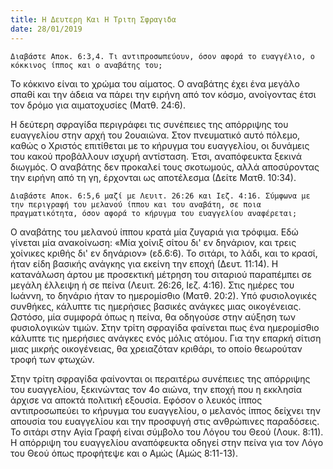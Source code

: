 ```yaml
---
title: Η Δευτερη Και Η Τριτη Σφραγιδα
date: 28/01/2019
---
```


`Διαβάστε Αποκ. 6:3,4. Τι αντιπροσωπεύουν, όσον αφορά το ευαγγέλιο, ο κόκκινος ίππος και ο αναβάτης του;`

Το κόκκινο είναι το χρώμα του αίματος. Ο αναβάτης έχει ένα μεγάλο σπαθί και την άδεια να πάρει την ειρήνη από τον κόσμο, ανοίγοντας έτσι τον δρόμο για αιματοχυσίες (Ματθ. 24:6).

Η δεύτερη σφραγίδα περιγράφει τις συνέπειες της απόρριψης του ευαγγελίου στην αρχή του 2ουαιώνα. Στον πνευματικό αυτό πόλεμο, καθώς ο Χριστός επιτίθεται με το κήρυγμα του ευαγγελίου, οι δυνάμεις του κακού προβάλλουν ισχυρή αντίσταση. Έτσι, αναπόφευκτα ξεκινά διωγμός. Ο αναβάτης δεν προκαλεί τους σκοτωμούς, αλλά αποσύροντας την ειρήνη από τη γη, έρχονται ως αποτέλεσμα (Δείτε Ματθ. 10:34).

`Διαβάστε Αποκ. 6:5,6 μαζί με Λευιτ. 26:26 και Ιεζ. 4:16. Σύμφωνα με την περιγραφή του μελανού ίππου και του αναβάτη, σε ποια πραγματικότητα, όσον αφορά το κήρυγμα του ευαγγελίου αναφέρεται;`

Ο αναβάτης του μελανού ίππου κρατά μία ζυγαριά για τρόφιμα. Εδώ γίνεται μία ανακοίνωση: «Μία χοίνιξ σίτου δι' εν δηνάριον, και τρεις χοίνικες κριθής δι' εν δηνάριον» (εδ.6:6). Το σιτάρι, το λάδι, και το κρασί, ήταν είδη βασικής ανάγκης για εκείνη την εποχή (Δευτ. 11:14). Η κατανάλωση άρτου με προσεκτική μέτρηση του σιταριού παραπέμπει σε μεγάλη έλλειψη ή σε πείνα (Λευιτ. 26:26, Ιεζ. 4:16). Στις ημέρες του Ιωάννη, το δηνάριο ήταν το ημερομίσθιο (Ματθ. 20:2). Υπό φυσιολογικές συνθήκες, κάλυπτε τις ημερήσιες βασικές ανάγκες μιας οικογένειας. Ωστόσο, μία συμφορά όπως η πείνα, θα οδηγούσε στην αύξηση των φυσιολογικών τιμών. Στην τρίτη σφραγίδα φαίνεται πως ένα ημερομίσθιο κάλυπτε τις ημερήσιες ανάγκες ενός μόλις ατόμου. Για την επαρκή σίτιση μιας μικρής οικογένειας, θα χρειαζόταν κριθάρι, το οποίο θεωρούταν τροφή των φτωχών.

Στην τρίτη σφραγίδα φαίνονται οι περαιτέρω συνέπειες της απόρριψης του ευαγγελίου, ξεκινώντας τον 4ο αιώνα, την εποχή που η εκκλησία άρχισε να αποκτά πολιτική εξουσία. Εφόσον ο λευκός ίππος αντιπροσωπεύει το κήρυγμα του ευαγγελίου, ο μελανός ίππος δείχνει την απουσία του ευαγγελίου και την προσφυγή στις ανθρώπινες παραδόσεις. Το σιτάρι στην Αγία Γραφή είναι σύμβολο του Λόγου του Θεού (Λουκ. 8:11). Η απόρριψη του ευαγγελίου αναπόφευκτα οδηγεί στην πείνα για τον Λόγο του Θεού όπως προφήτεψε και ο Αμώς (Αμώς 8:11-13).
